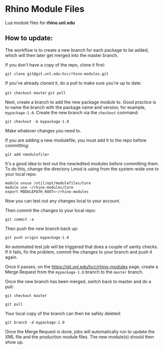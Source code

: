 Rhino Module Files
=================

Lua module files for **rhino.unl.edu**

How to update:
-------------

The workflow is to create a new branch for each package to be added,
which will then later get merged into the master branch.

If you don't have a copy of the repo, clone it first:

`git clone git@git.unl.edu:hcc/rhino-modules.git`

If you've already cloned it, do a pull to make sure you're up to date:

`git checkout master`
`git pull`

Next, create a branch to add the new package module to.  Good practice is to name the branch
with the package name and version; for example, `mypackage-1.0`.  Create the new branch via
the `checkout` command:

`git checkout -b mypackage-1.0`

Make whatever changes you need to. 

If you are adding a new modulefile, you must add it to the repo before committing:

`git add <modulefile>`

It's a good idea to test out the new/edited modules before committing them.
To do this, change the directory Lmod is using from the system-wide one to your
local repo:

```
module unuse /util/opt/modulefiles/Core
module use ~/rhino-modules/Core
export MODULEPATH_ROOT=~/rhino-modules
```

Now you can test out any changes local to your account.

Then commit the changes to your local repo:

`git commit -a`

Then push the new branch back up:

`git push origin mypackage-1.0`

An automated test job will be triggered that does a couple of sanity checks.
If it fails, fix the problem, commit the changes to your branch and push it
again.

Once it passes, on the https://git.unl.edu/hcc/rhino-modules page, create a Merge Request 
from the `mypackage-1.0` branch to the `master` branch.

Once the new branch has been merged, switch back to master and do a pull:

`git checkout master`

`git pull`

Your local copy of the branch can then be safely deleted:

`git branch -d mypackage-1.0`

Once the Merge Request is done, jobs will automatically run to update the XML file and the
production module files. The new module(s) should then show up.
